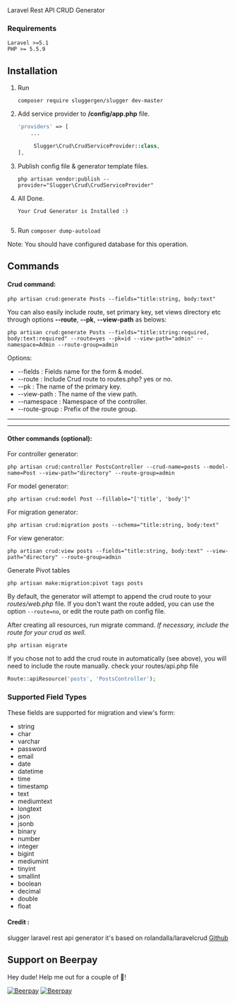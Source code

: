 
Laravel Rest API CRUD Generator

### Requirements
    Laravel >=5.1
    PHP >= 5.5.9

## Installation

1. Run
    ```
    composer require sluggergen/slugger dev-master
    ```

2. Add service provider to **/config/app.php** file.
    ```php
    'providers' => [
        ...

         Slugger\Crud\CrudServiceProvider::class,
    ],
    ```
  

3. Publish config file & generator template files.
    ```
    php artisan vendor:publish --provider="Slugger\Crud\CrudServiceProvider"
    ```
4. All Done.
    ```
    Your Crud Generator is Installed :)
    ```

    ```
2. Run ```composer dump-autoload```

Note: You should have configured database for this operation.

## Commands

#### Crud command:

```
php artisan crud:generate Posts --fields="title:string, body:text"
```

You can also easily include route, set primary key, set views directory etc through options **--route**, **--pk**, **--view-path** as belows:

```
php artisan crud:generate Posts --fields="title:string:required, body:text:required" --route=yes --pk=id --view-path="admin" --namespace=Admin --route-group=admin
```

Options:

- --fields : Fields name for the form & model.
- --route : Include Crud route to routes.php? yes or no.
- --pk : The name of the primary key.
- --view-path : The name of the view path.
- --namespace : Namespace of the controller.
- --route-group : Prefix of the route group.

-----------
-----------


#### Other commands (optional):

For controller generator:

```
php artisan crud:controller PostsController --crud-name=posts --model-name=Post --view-path="directory" --route-group=admin
```

For model generator:

```
php artisan crud:model Post --fillable="['title', 'body']"
```

For migration generator:

```
php artisan crud:migration posts --schema="title:string, body:text"
```

For view generator:

```
php artisan crud:view posts --fields="title:string, body:text" --view-path="directory" --route-group=admin
```
Generate Pivot tables

```
php artisan make:migration:pivot tags posts
```

By default, the generator will attempt to append the crud route to your *routes/web.php* file. If you don't want the route added, you can use the option ```--route=no```, or edit the route path on config file.

After creating all resources, run migrate command. *If necessary, include the route for your crud as well.*

```
php artisan migrate
```

If you chose not to add the crud route in automatically (see above), you will need to include the route manually.
check your routes/api.php file
```php
Route::apiResource('posts', 'PostsController');
```

### Supported Field Types

These fields are supported for migration and view's form:

* string
* char
* varchar
* password
* email
* date
* datetime
* time
* timestamp
* text
* mediumtext
* longtext
* json
* jsonb
* binary
* number
* integer
* bigint
* mediumint
* tinyint
* smallint
* boolean
* decimal
* double
* float



#### Credit : 

slugger laravel rest api generator it's based on rolandalla/laravelcrud [Github](https://github.com/rolandalla/laravelcrud)

## Support on Beerpay
Hey dude! Help me out for a couple of :beers:!

[![Beerpay](https://beerpay.io/sluggergen/slugger/badge.svg?style=beer-square)](https://beerpay.io/sluggergen/slugger)  [![Beerpay](https://beerpay.io/sluggergen/slugger/make-wish.svg?style=flat-square)](https://beerpay.io/sluggergen/slugger?focus=wish)